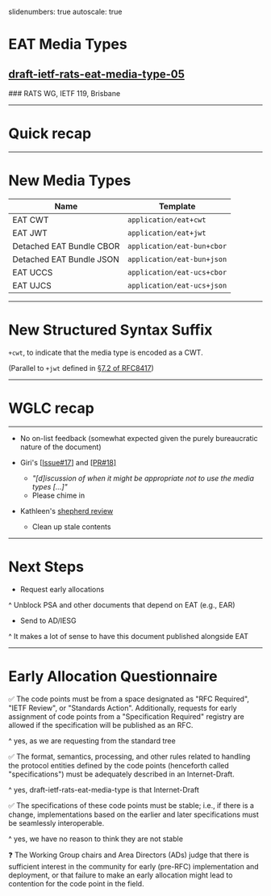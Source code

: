 slidenumbers: true
autoscale: true

# EAT Media Types

## [draft-ietf-rats-eat-media-type-05](https://datatracker.ietf.org/doc/draft-ietf-rats-eat-media-type/05)

### RATS WG, IETF 119, Brisbane

---

# Quick recap

---

# New Media Types

| Name | Template |
| ---- | -------- |
| EAT CWT | `application/eat+cwt` |
| EAT JWT | `application/eat+jwt` |
| Detached EAT Bundle CBOR | `application/eat-bun+cbor` |
| Detached EAT Bundle JSON | `application/eat-bun+json` |
| EAT UCCS | `application/eat-ucs+cbor` |
| EAT UJCS | `application/eat-ucs+json` |

---

# New Structured Syntax Suffix

`+cwt`, to indicate that the media type is encoded as a CWT.

(Parallel to `+jwt` defined in [§7.2 of RFC8417](https://www.rfc-editor.org/rfc/rfc8417.html#section-7.2))

---

# WGLC recap

---

* No on-list feedback (somewhat expected given the purely bureaucratic nature of the document)

* Giri's [[Issue#17](https://github.com/ietf-rats-wg/draft-eat-mt/issues/17)] and [[PR#18]](https://github.com/ietf-rats-wg/draft-eat-mt/pull/18)
  * _"[d]iscussion of when it might be appropriate *not* to use the media types [...]"_
  * Please chime in
 
* Kathleen's [shepherd review](https://mailarchive.ietf.org/arch/msg/rats/gYMgvbvHr_UKPDnfDXI8JBQjGzM/)
  * Clean up stale contents

---

# Next Steps

* Request early allocations

^ Unblock PSA and other documents that depend on EAT (e.g., EAR)

* Send to AD/IESG

^ It makes a lot of sense to have this document published alongside EAT

---

# Early Allocation Questionnaire

:white_check_mark: The code points must be from a space designated as "RFC Required", "IETF Review", or "Standards Action". Additionally, requests for early assignment of code points from a "Specification Required" registry are allowed if the specification will be published as an RFC.

^ yes, as we are requesting from the standard tree

:white_check_mark: The format, semantics, processing, and other rules related to handling the protocol entities defined by the code points (henceforth called "specifications") must be adequately described in an Internet-Draft.

^ yes, draft-ietf-rats-eat-media-type is that Internet-Draft

:white_check_mark: The specifications of these code points must be stable; i.e., if there is a change, implementations based on the earlier and later specifications must be seamlessly interoperable.

^ yes, we have no reason to think they are not stable

:question: The Working Group chairs and Area Directors (ADs) judge that there is sufficient interest in the community for early (pre-RFC) implementation and deployment, or that failure to make an early allocation might lead to contention for the code point in the field.
